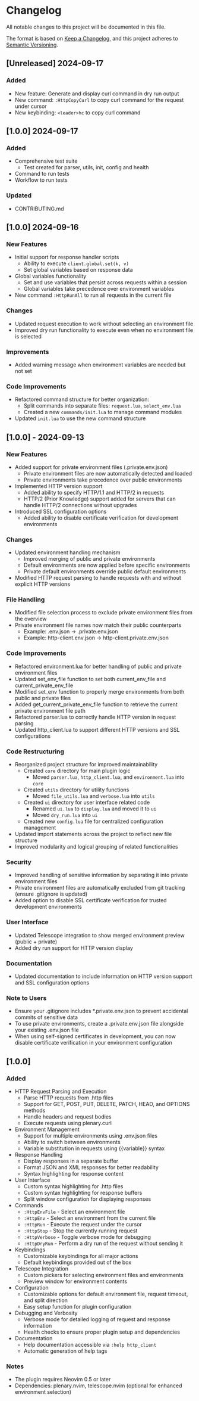 # Changelog

All notable changes to this project will be documented in this file.

The format is based on [Keep a Changelog](https://keepachangelog.com/en/1.0.0/),
and this project adheres to [Semantic Versioning](https://semver.org/spec/v2.0.0.html).

## [Unreleased] 2024-09-17
### Added
- New feature: Generate and display curl command in dry run output
- New command: `:HttpCopyCurl` to copy curl command for the request under cursor
- New keybinding: `<leader>hc` to copy curl command

## [1.0.0] 2024-09-17
### Added
- Comprehensive test suite
    - Test created for parser, utils, init, config and health
- Command to run tests
- Workflow to run tests
### Updated
- CONTRIBUTING.md

## [1.0.0] 2024-09-16
### New Features
- Initial support for response handler scripts
  - Ability to execute `client.global.set(k, v)`
  - Set global variables based on response data
- Global variables functionality
  - Set and use variables that persist across requests within a session
  - Global variables take precedence over environment variables
- New command `:HttpRunAll` to run all requests in the current file
### Changes
- Updated request execution to work without selecting an environment file
- Improved dry run functionality to execute even when no environment file is selected
### Improvements
- Added warning message when environment variables are needed but not set
### Code Improvements
- Refactored command structure for better organization:
  - Split commands into separate files: `request.lua`, `select_env.lua`
  - Created a new `commands/init.lua` to manage command modules
- Updated `init.lua` to use the new command structure

## [1.0.0] - 2024-09-13
### New Features
- Added support for private environment files (.private.env.json)
  - Private environment files are now automatically detected and loaded
  - Private environments take precedence over public environments
- Implemented HTTP version support
  - Added ability to specify HTTP/1.1 and HTTP/2 in requests
  - HTTP/2 (Prior Knowledge) support added for servers that can handle HTTP/2 connections without upgrades
- Introduced SSL configuration options
  - Added ability to disable certificate verification for development environments
### Changes
- Updated environment handling mechanism
  - Improved merging of public and private environments
  - Default environments are now applied before specific environments
  - Private default environments override public default environments
- Modified HTTP request parsing to handle requests with and without explicit HTTP versions
### File Handling
- Modified file selection process to exclude private environment files from the overview
- Private environment file names now match their public counterparts
  - Example: .env.json -> .private.env.json
  - Example: http-client.env.json -> http-client.private.env.json
### Code Improvements
- Refactored environment.lua for better handling of public and private environment files
- Updated set_env_file function to set both current_env_file and current_private_env_file
- Modified set_env function to properly merge environments from both public and private files
- Added get_current_private_env_file function to retrieve the current private environment file path
- Refactored parser.lua to correctly handle HTTP version in request parsing
- Updated http_client.lua to support different HTTP versions and SSL configurations
### Code Restructuring
- Reorganized project structure for improved maintainability
  - Created `core` directory for main plugin logic
    - Moved `parser.lua`, `http_client.lua`, and `environment.lua` into `core`
  - Created `utils` directory for utility functions
    - Moved `file_utils.lua` and `verbose.lua` into `utils`
  - Created `ui` directory for user interface related code
    - Renamed `ui.lua` to `display.lua` and moved it to `ui`
    - Moved `dry_run.lua` into `ui`
  - Created new `config.lua` file for centralized configuration management
- Updated import statements across the project to reflect new file structure
- Improved modularity and logical grouping of related functionalities
### Security
- Improved handling of sensitive information by separating it into private environment files
- Private environment files are automatically excluded from git tracking (ensure .gitignore is updated)
- Added option to disable SSL certificate verification for trusted development environments
### User Interface
- Updated Telescope integration to show merged environment preview (public + private)
- Added dry run support for HTTP version display
### Documentation
- Updated documentation to include information on HTTP version support and SSL configuration options
### Note to Users
- Ensure your .gitignore includes *.private.env.json to prevent accidental commits of sensitive data
- To use private environments, create a .private.env.json file alongside your existing .env.json file
- When using self-signed certificates in development, you can now disable certificate verification in your environment configuration

## [1.0.0]

### Added
- HTTP Request Parsing and Execution
  - Parse HTTP requests from .http files
  - Support for GET, POST, PUT, DELETE, PATCH, HEAD, and OPTIONS methods
  - Handle headers and request bodies
  - Execute requests using plenary.curl
- Environment Management
  - Support for multiple environments using .env.json files
  - Ability to switch between environments
  - Variable substitution in requests using {{variable}} syntax
- Response Handling
  - Display responses in a separate buffer
  - Format JSON and XML responses for better readability
  - Syntax highlighting for response content
- User Interface
  - Custom syntax highlighting for .http files
  - Custom syntax highlighting for response buffers
  - Split window configuration for displaying responses
- Commands
  - `:HttpEnvFile` - Select an environment file
  - `:HttpEnv` - Select an environment from the current file
  - `:HttpRun` - Execute the request under the cursor
  - `:HttpStop` - Stop the currently running request
  - `:HttpVerbose` - Toggle verbose mode for debugging
  - `:HttpDryRun` - Perform a dry run of the request without sending it
- Keybindings
  - Customizable keybindings for all major actions
  - Default keybindings provided out of the box
- Telescope Integration
  - Custom pickers for selecting environment files and environments
  - Preview window for environment contents
- Configuration
  - Customizable options for default environment file, request timeout, and split direction
  - Easy setup function for plugin configuration
- Debugging and Verbosity
  - Verbose mode for detailed logging of request and response information
  - Health checks to ensure proper plugin setup and dependencies
- Documentation
  - Help documentation accessible via `:help http_client`
  - Automatic generation of help tags

### Notes
- The plugin requires Neovim 0.5 or later
- Dependencies: plenary.nvim, telescope.nvim (optional for enhanced environment selection)

